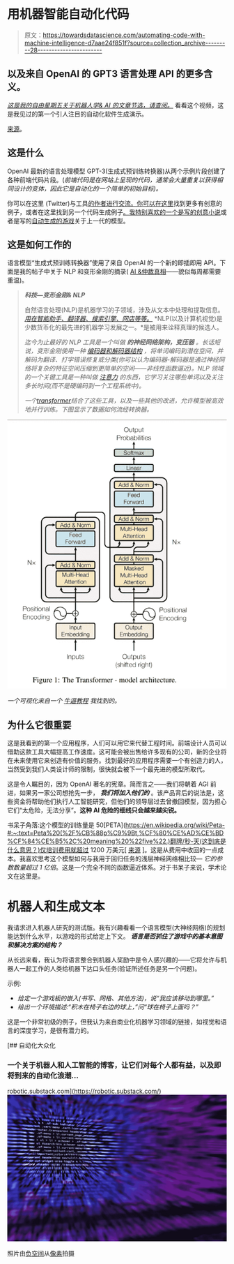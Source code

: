 # 用机器智能自动化代码

> 原文：<https://towardsdatascience.com/automating-code-with-machine-intelligence-d7aae24f851f?source=collection_archive---------28----------------------->

## 以及来自 OpenAI 的 GPT3 语言处理 API 的更多含义。

[*这是我的自由星期五关于机器人学& AI 的文章节选，请查阅。*](https://democraticrobots.substack.com/) 看看这个视频，这是我见过的第一个引人注目的自动化软件生成演示。

[来源](https://twitter.com/sharifshameem/status/1283322990625607681)。

## 这是什么

OpenAI 最新的语言处理模型 GPT-3(生成式预训练转换器)从两个示例片段创建了各种前端代码片段。(*前端代码是在网站上呈现的代码，通常会大量重复以获得相同设计的变体，因此它是自动化的一个简单的初始目标)。*

你可以在这里 (Twitter)与工具[的作者进行交流。你可以](https://twitter.com/sharifshameem/status/1283322990625607681)[在这里](/gpt-3-creative-potential-of-nlp-d5ccae16c1ab)找到更多有创意的例子，或者在这里找到另一个代码生成例子[。我特别喜欢的一个是写的](https://twitter.com/hturan/status/1282261783147958272)[创意小说](https://www.gwern.net/GPT-3)或者是写的[自动生成的游戏](https://play.aidungeon.io/)关于上一代的模型。

## 这是如何工作的

语言模型“生成式预训练转换器”使用了来自 OpenAI 的一个新的即插即用 API。下面是我的帖子中关于 NLP 和变形金刚的摘录( [AI &仲裁真相](https://democraticrobots.substack.com/p/ai-arbitration-of-truth-808b57a93a97)——貌似每周都需要重温)。

> ***科技—变形金刚& NLP***
> 
> 自然语言处理(NLP)是机器学习的子领域，涉及从文本中处理和提取信息。 [*用在智能助手、翻译器、搜索引擎、网店等等。*](https://en.wikipedia.org/wiki/Natural_language_processing) *NLP(以及计算机视觉)是少数货币化的最先进的机器学习发展之一。*是被用来诠释真理的候选人。
> 
> *迄今为止最好的 NLP 工具是一个叫做* ***的神经网络架构，变压器*** *。长话短说，变形金刚使用一种* [*编码器和解码器结构*](/understanding-encoder-decoder-sequence-to-sequence-model-679e04af4346) *，将单词编码到潜在空间，并解码为翻译、打字错误修复或分类(*你可以认为编码器-解码器是通过神经网络将复杂的特征空间压缩到更简单的空间——非线性函数逼近)*。NLP 领域的一个关键工具是一种叫做* [*注意力*](https://medium.com/@joealato/attention-in-nlp-734c6fa9d983) *的东西，它学习关注哪些单词以及关注多长时间(而不是硬编码到一个工程系统中)。*
> 
> *一个*[*transformer*](https://arxiv.org/pdf/1810.04805.pd)*结合了这些工具，以及一些其他的改进，允许模型被高效地并行训练。下图显示了数据如何流经转换器。*

![](img/33cef7f8ea80d6e43b3417f6026e698a.png)

*一个可视化来自一个* [*牛逼教程*](https://jalammar.github.io/illustrated-transformer/) *我找到的。*

## 为什么它很重要

这是我看到的第一个应用程序，人们可以用它来代替工程时间。前端设计人员可以借助这款工具大幅提高工作速度。这可能会被出售给许多现有的公司，新的企业将在未来使用它来创造有价值的服务。找到最好的应用程序需要一个有创造力的人，当然受到我们人类设计师的限制，很快就会被下一个最先进的模型所取代。

这是令人瞩目的，因为 OpenAI 著名的宪章。简而言之——我们将朝着 AGI 前进，如果另一家公司想抢先一步， ***我们将加入他们的*** 。该产品背后的说法是，这些资金将帮助他们执行人工智能研究，但他们的领导层过去曾撤回模型，因为担心它们“太危险，无法分享”。**这种 AI 危险的细线只会越来越尖锐。**

书呆子角落:这个模型的训练量是 50[PETA](https://en.wikipedia.org/wiki/Peta-#:~:text=Peta%20(%2F%CB%88p%C9%9Bt,%CF%80%CE%AD%CE%BD%CF%84%CE%B5%2C%20meaning%20%22five%22.)翻牌/秒-天(这到底是什么意思？)仅培训费用就超过 1200 万美元[ [来源](https://venturebeat.com/2020/06/11/openai-launches-an-api-to-commercialize-its-research/#:~:text=Certainly%2C%20OpenAI's%20advancements%20haven't,training%20costs%20exceeding%20%2412%20million.) ]。这是从费用中收回的一点成本。我喜欢思考这个模型如何与我用于回归任务的浅层神经网络相比较— *它的参数数量超过 1 亿倍*。这是一个完全不同的函数逼近体系。对于书呆子来说，学术论文在这里是。

# 机器人和生成文本

我请求进入机器人研究的测试版。我有兴趣看看一个语言模型(大神经网络)的规划能达到什么水平，以游戏的形式给定上下文。 ***语言是否抓住了游戏中的基本意图和解决方案的结构？***

从长远来看，我认为将语言整合到机器人奖励中是令人感兴趣的——它将允许与机器人一起工作的人类给机器下达口头任务(验证所述任务是另一个问题)。

示例:

*   *给定一个游戏板的嵌入(书写、网格、其他方法)，说“我应该移动到哪里。”*
*   *给出一个环境描述:“积木在椅子右边的球上，”问“球在椅子上面吗？”*

这是一个非常初级的例子，但我认为来自商业化机器学习领域的链接，如视觉和语言的深度学习，是很有潜力的。

[](https://robotic.substack.com/) [## 自动化大众化

### 一个关于机器人和人工智能的博客，让它们对每个人都有益，以及即将到来的自动化浪潮…

robotic.substack.com](https://robotic.substack.com/) ![](img/dabb45ab525baf37a6042a767e03bf59.png)

照片由[负空间](https://www.pexels.com/@negativespace?utm_content=attributionCopyText&utm_medium=referral&utm_source=pexels)从[像素](https://www.pexels.com/photo/office-working-app-computer-97077/?utm_content=attributionCopyText&utm_medium=referral&utm_source=pexels)拍摄